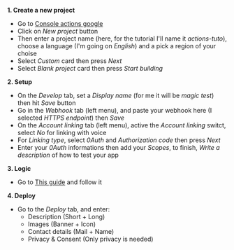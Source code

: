 **1. Create a new project**
  - Go to [Console actions google](console.actions.google.com)
  - Click on *New project* button
  - Then enter a project name (here, for the tutorial I'll name it *actions-tuto*), choose a language (I'm going on *English*) and a pick a region of your choise
  - Select *Custom* card then press *Next*
  - Select *Blank project* card  then press *Start building*

**2. Setup**
  - On the *Develop* tab, set a *Display name* (for me it will be *magic test*) then hit *Save* button
  - Go in the *Webhook* tab (left menu), and paste your webhook here (I selected *HTTPS endpoint*) then *Save*
  - On the *Account linking* tab (left menu), active the *Account linking* switct, select *No* for linking with voice
  - For *Linking type*, select *0Auth* and *Authorization code* then press *Next*
  - Enter your *0Auth* informations then add your *Scopes*, to finish, *Write a description* of how to test your app

  **3. Logic**
  - Go to [This guide](https://developers.google.com/assistant/identity/google-sign-in) and follow it

  **4. Deploy**
  - Go to the *Deploy* tab, and enter:
    - Description (Short + Long)
    - Images (Banner + Icon)
    - Contact details (Mail + Name)
    - Privacy & Consent (Only privacy is needed)